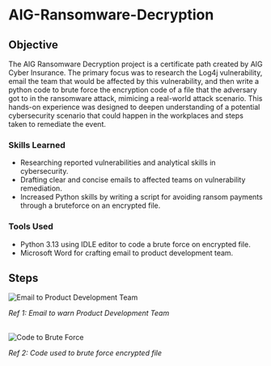 # AIG-Ransomware-Decryption

## Objective
The AIG Ransomware Decryption project is a certificate path created by AIG Cyber Insurance. The primary focus was to research the Log4j vulnerability, email the team that would be affected by this vulnerability, and then write a python code to brute force the encryption code of a file that the adversary got to in the ransomware attack, mimicing a real-world attack scenario. This hands-on experience was designed to deepen understanding of a potential cybersecurity scenario that could happen in the workplaces and steps taken to remediate the event.

### Skills Learned
- Researching reported vulnerabilities and analytical skills in cybersecurity.
- Drafting clear and concise emails to affected teams on vulnerability remediation.
- Increased Python skills by writing a script for avoiding ransom payments through a bruteforce on an encrypted file.

### Tools Used
- Python 3.13 using IDLE editor to code a brute force on encrypted file.
- Microsoft Word for crafting email to product development team.

## Steps
![Email to Product Development Team](https://github.com/user-attachments/assets/30226c70-3fe6-4957-99fb-63df1c1425b0)

*Ref 1: Email to warn Product Development Team*

</br>![Code to Brute Force](https://github.com/user-attachments/assets/6d32b138-886e-4001-a897-c4073485d98a)

*Ref 2: Code used to brute force encrypted file*

